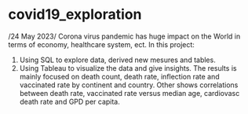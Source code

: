 # covid19_exploration
/24 May 2023/
Corona virus pandemic has huge impact on the World in terms of economy, healthcare system, ect. 
In this project:
1. Using SQL to explore data, derived new mesures and tables.
2. Using Tableau to visualize the data and give insights. 
The results is mainly focused on death count, death rate, inflection rate and vaccinated rate by continent and country. 
Other shows correlations between death rate, vaccinated rate versus median age, cardiovasc death rate and GPD per capita.
